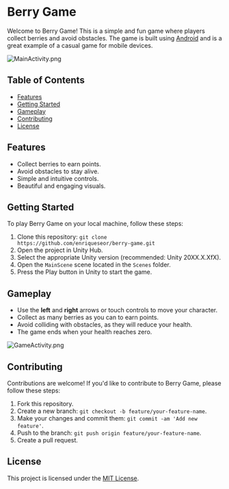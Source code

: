 # Berry Game

Welcome to Berry Game! This is a simple and fun game where players collect berries and avoid obstacles. The game is built using [Android](https://www.android.com/) and is a great example of a casual game for mobile devices.

![MainActivity.png](..%2F..%2F..%2FDescargas%2FMainActivity.png)

## Table of Contents

- [Features](#features)
- [Getting Started](#getting-started)
- [Gameplay](#gameplay)
- [Contributing](#contributing)
- [License](#license)

## Features

- Collect berries to earn points.
- Avoid obstacles to stay alive.
- Simple and intuitive controls.
- Beautiful and engaging visuals.

## Getting Started

To play Berry Game on your local machine, follow these steps:

1. Clone this repository: `git clone https://github.com/enriqueseor/berry-game.git`
2. Open the project in Unity Hub.
3. Select the appropriate Unity version (recommended: Unity 20XX.X.XfX).
4. Open the `MainScene` scene located in the `Scenes` folder.
5. Press the Play button in Unity to start the game.

## Gameplay

- Use the **left** and **right** arrows or touch controls to move your character.
- Collect as many berries as you can to earn points.
- Avoid colliding with obstacles, as they will reduce your health.
- The game ends when your health reaches zero.

![GameActivity.png](..%2F..%2F..%2FDescargas%2FGameActivity.png)

## Contributing

Contributions are welcome! If you'd like to contribute to Berry Game, please follow these steps:

1. Fork this repository.
2. Create a new branch: `git checkout -b feature/your-feature-name`.
3. Make your changes and commit them: `git commit -am 'Add new feature'`.
4. Push to the branch: `git push origin feature/your-feature-name`.
5. Create a pull request.

## License

This project is licensed under the [MIT License](LICENSE).